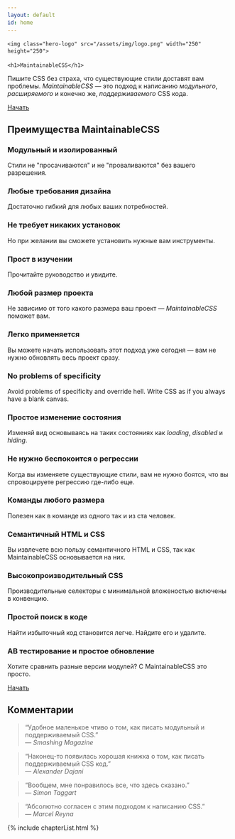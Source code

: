 ```yaml
---
layout: default
id: home
---
```


<div class="hero">

	<img class="hero-logo" src="/assets/img/logo.png" width="250" height="250">

	<h1>MaintainableCSS</h1>
  <p>Пишите CSS без страха, что существующие стили доставят вам проблемы. <em>MaintainableCSS</em> &mdash; это подход к написанию <em>модульного</em>, <em>расширяемого</em> и конечно же, <em>поддерживаемого</em> CSS кода.</p>
	<a class="hero-button" href="/chapters/introduction/">Начать</a>
</div>
<!--
	<h2>Maintainable &mdash; Adjective</h2>
	<p>Keep in good condition. Keep at the same level.</p>
-->

<div class="benefits">
	<h2>Преимущества MaintainableCSS</h2>
	<div class="benefits-wrapper">
		<div class="benefit">
			<h3>Модульный и изолированный</h3>
			<p>Стили не "просачиваются" и не "проваливаются" без вашего разрешения.</p>
		</div>
		<div class="benefit">
			<h3>Любые требования дизайна</h3>
			<p>Достаточно гибкий для любых ваших потребностей.</p>
		</div>
		<div class="benefit">
			<h3>Не требует никаких установок</h3>
			<p>Но при желании вы сможете установить нужные вам инструменты.</p>
		</div>
		<div class="benefit">
			<h3>Прост в изучении</h3>
			<p>Прочитайте руководство и увидите.</p>
		</div>
		<div class="benefit">
			<h3>Любой размер проекта</h3>
			<p>Не зависимо от того какого размера ваш проект &mdash; <em>MaintainableCSS</em> поможет вам.</p>
		</div>
		<div class="benefit">
			<h3>Легко применяется</h3>
			<p>Вы можете начать использовать этот подход уже сегодня &mdash; вам не нужно обновлять весь проект сразу.</p>
		</div>
		<div class="benefit"><!-- TODO: Translate -->
			<h3>No problems of specificity</h3>
			<p>Avoid problems of specificity and override hell. Write CSS as if you always have a blank canvas.</p>
		</div>
		<div class="benefit">
			<h3>Простое изменение состояния</h3>
			<p>Изменяй вид основываясь на таких состояниях как <em>loading</em>, <em>disabled</em> и <em>hiding</em>.</p>
		</div>
		<div class="benefit">
			<h3>Не нужно беспокоится о регрессии</h3>
			<p>Когда вы изменяете существующие стили, вам не нужно боятся, что вы спровоцируете регрессию где-либо еще.</p>
		</div>
		<div class="benefit">
			<h3>Команды любого размера</h3>
			<p>Полезен как в команде из одного так и из ста человек.</p>
		</div>
		<div class="benefit">
			<h3>Семантичный HTML и CSS</h3>
			<p>Вы извлечете всю пользу семантичного HTML и CSS, так как MaintainableCSS основывается на них.</p>
		</div>
		<div class="benefit">
			<h3>Высокопроизводительный CSS</h3>
			<p>Производительные селекторы с минимальной вложеностью включены в конвенцию.</p>
		</div>
		<div class="benefit">
			<h3>Простой поиск в коде</h3>
			<p>Найти избыточный код становится легче. Найдите его и удалите.</p>
		</div>
		<div class="benefit">
			<h3>AB тестирование и простое обновление</h3>
			<p>Хотите сравнить разные версии модулей? С MaintainableCSS это просто.</p>
		</div>
		<a class="benefit-readNowButton" href="/chapters/introduction">Начать</a>
	</div>
</div>
<div class="recommendations"><!-- TODO: Translate -->
	<h2 class="recommendations-title">Комментарии</h2>
	<div class="recommendations-item">
		<blockquote>
			<p>&ldquo;Удобное маленькое чтиво о том, как писать модульный и поддерживаемый CSS.&rdquo;
			<br>&mdash; <cite>Smashing Magazine</cite>
			</p>
		</blockquote>
	</div>
	<div class="recommendations-item">
		<blockquote>
			<p>&ldquo;Наконец-то появилась хорошая книжка о том, как писать поддерживаемый CSS код.&rdquo;
			<br>&mdash; <cite>Alexander Dajani</cite>
			</p>
		</blockquote>
	</div>
	<div class="recommendations-item">
		<blockquote>
			<p>&ldquo;Вообщем, мне понравилось все, что здесь сказано.&rdquo;
			<br>&mdash; <cite>Simon Taggart</cite>
			</p>
		</blockquote>
	</div>
	<div class="recommendations-item">
		<blockquote>
			<p>&ldquo;Абсолютно согласен с этим подходом к написанию CSS.&rdquo;
			<br>&mdash; <cite>Marcel Reyna</cite>
			</p>
		</blockquote>
	</div>
</div>

{% include chapterList.html %}

<!-- <div class="gotQuestion">
	<div class="gotQuestion-inner">
		<h2>Got a question, issue or suggestion?</h2>
		<p>Just <a href="http://github.com/termosa/maintainablecss.ru/issues/new/">raise an issue for discussion</a> on Github.</p>
	</div>
</div> -->
